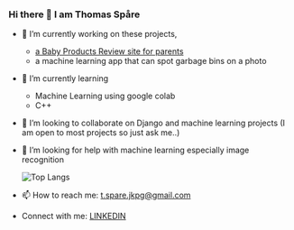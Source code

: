 ### Hi there 👋 I am Thomas Spåre

- 🔭 I’m currently working on these projects,
    -  [a Baby Products Review site for parents](https://github.com/ThomasSpare/BabyGear)
    -  a machine learning app that can spot garbage bins on a photo
      
- 🌱 I’m currently learning
    - Machine Learning using google colab
    - C++
       
- 👯 I’m looking to collaborate on Django and machine learning projects
  (I am open to most projects so just ask me..)
- 🤔 I’m looking for help with machine learning especially image recognition

  ![Top Langs](https://github-readme-stats.vercel.app/api/top-langs/?username=myusername&theme=tokyonight)
   
- 📫 How to reach me: t.spare.jkpg@gmail.com
- Connect with me:  [LINKEDIN](https://www.linkedin.com/in/thomas-sp%C3%A5re-93b748133/?originalSubdomain=se)

